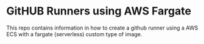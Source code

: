 # GitHUB Runners using AWS Fargate
This repo contains information in how to create a github runner using a AWS ECS with a fargate (serverless) custom type of image.
